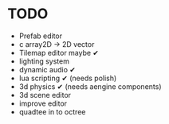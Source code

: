 # TODO

* Prefab editor
* c array2D -> 2D vector
* Tilemap editor maybe ✔ 
* lighting system
* dynamic audio ✔
* lua scripting ✔ (needs polish)
* 3d physics ✔ (needs aengine components)
* 3d scene editor
* improve editor
* quadtee in to octree